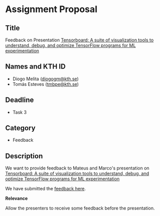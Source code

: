 # Assignment Proposal

## Title

Feedback on Presentation [Tensorboard: A suite of visualization tools to understand, debug, and optimize TensorFlow programs for ML experimentation](https://github.com/KTH/devops-course/pull/2442)

## Names and KTH ID

  - Diogo Melita (diogogm@kth.se)
  - Tomás Esteves (tmbpe@kth.se)

## Deadline
- Task 3

## Category
- Feedback

## Description
We want to provide feedback to Mateus and Marco's presentation on [Tensorboard: A suite of visualization tools to understand, debug, and optimize TensorFlow programs for ML experimentation](https://github.com/KTH/devops-course/pull/2442)

We have submitted the [feedback here](https://github.com/KTH/devops-course/pull/2442#issuecomment-2357898306).

**Relevance**

Allow the presenters to receive some feedback before the presentation.

